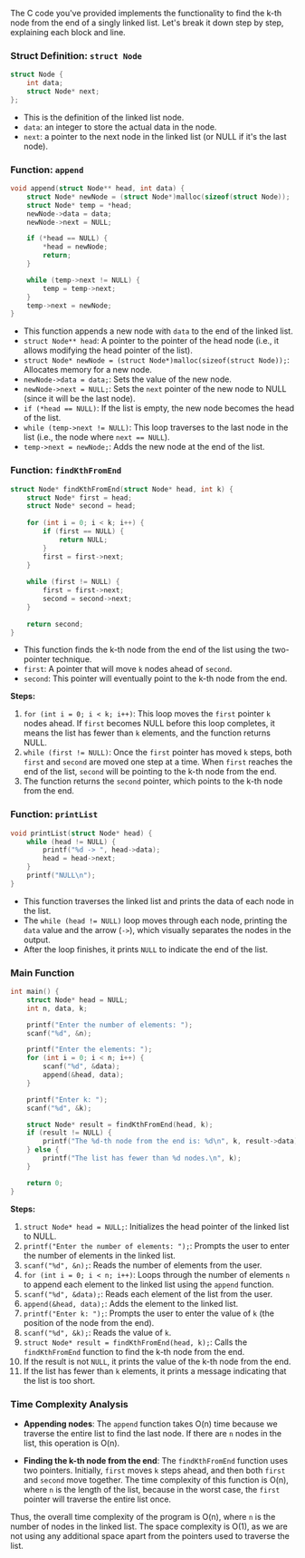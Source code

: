 The C code you've provided implements the functionality to find the k-th node from the end of a singly linked list. Let's break it down step by step, explaining each block and line.

### Struct Definition: `struct Node`

```c
struct Node {
    int data;
    struct Node* next;
};
```
- This is the definition of the linked list node.
- `data`: an integer to store the actual data in the node.
- `next`: a pointer to the next node in the linked list (or NULL if it's the last node).

### Function: `append`

```c
void append(struct Node** head, int data) {
    struct Node* newNode = (struct Node*)malloc(sizeof(struct Node));
    struct Node* temp = *head;
    newNode->data = data;
    newNode->next = NULL;

    if (*head == NULL) {
        *head = newNode;
        return;
    }

    while (temp->next != NULL) {
        temp = temp->next;
    }
    temp->next = newNode;
}
```
- This function appends a new node with `data` to the end of the linked list.
- `struct Node** head`: A pointer to the pointer of the head node (i.e., it allows modifying the head pointer of the list).
- `struct Node* newNode = (struct Node*)malloc(sizeof(struct Node));`: Allocates memory for a new node.
- `newNode->data = data;`: Sets the value of the new node.
- `newNode->next = NULL;`: Sets the `next` pointer of the new node to NULL (since it will be the last node).
- `if (*head == NULL)`: If the list is empty, the new node becomes the head of the list.
- `while (temp->next != NULL)`: This loop traverses to the last node in the list (i.e., the node where `next == NULL`).
- `temp->next = newNode;`: Adds the new node at the end of the list.

### Function: `findKthFromEnd`

```c
struct Node* findKthFromEnd(struct Node* head, int k) {
    struct Node* first = head;
    struct Node* second = head;
    
    for (int i = 0; i < k; i++) {
        if (first == NULL) {
            return NULL;
        }
        first = first->next;
    }
    
    while (first != NULL) {
        first = first->next;
        second = second->next;
    }
    
    return second;
}
```
- This function finds the k-th node from the end of the list using the two-pointer technique.
- `first`: A pointer that will move `k` nodes ahead of `second`.
- `second`: This pointer will eventually point to the k-th node from the end.
  
**Steps:**
1. `for (int i = 0; i < k; i++)`: This loop moves the `first` pointer `k` nodes ahead. If `first` becomes NULL before this loop completes, it means the list has fewer than `k` elements, and the function returns NULL.
2. `while (first != NULL)`: Once the `first` pointer has moved `k` steps, both `first` and `second` are moved one step at a time. When `first` reaches the end of the list, `second` will be pointing to the k-th node from the end.
3. The function returns the `second` pointer, which points to the k-th node from the end.

### Function: `printList`

```c
void printList(struct Node* head) {
    while (head != NULL) {
        printf("%d -> ", head->data);
        head = head->next;
    }
    printf("NULL\n");
}
```
- This function traverses the linked list and prints the data of each node in the list.
- The `while (head != NULL)` loop moves through each node, printing the `data` value and the arrow (`->`), which visually separates the nodes in the output.
- After the loop finishes, it prints `NULL` to indicate the end of the list.

### Main Function

```c
int main() {
    struct Node* head = NULL;
    int n, data, k;

    printf("Enter the number of elements: ");
    scanf("%d", &n);

    printf("Enter the elements: ");
    for (int i = 0; i < n; i++) {
        scanf("%d", &data);
        append(&head, data);
    }

    printf("Enter k: ");
    scanf("%d", &k);

    struct Node* result = findKthFromEnd(head, k);
    if (result != NULL) {
        printf("The %d-th node from the end is: %d\n", k, result->data);
    } else {
        printf("The list has fewer than %d nodes.\n", k);
    }

    return 0;
}
```

**Steps:**
1. `struct Node* head = NULL;`: Initializes the head pointer of the linked list to NULL.
2. `printf("Enter the number of elements: ");`: Prompts the user to enter the number of elements in the linked list.
3. `scanf("%d", &n);`: Reads the number of elements from the user.
4. `for (int i = 0; i < n; i++)`: Loops through the number of elements `n` to append each element to the linked list using the `append` function.
5. `scanf("%d", &data);`: Reads each element of the list from the user.
6. `append(&head, data);`: Adds the element to the linked list.
7. `printf("Enter k: ");`: Prompts the user to enter the value of `k` (the position of the node from the end).
8. `scanf("%d", &k);`: Reads the value of `k`.
9. `struct Node* result = findKthFromEnd(head, k);`: Calls the `findKthFromEnd` function to find the k-th node from the end.
10. If the result is not `NULL`, it prints the value of the k-th node from the end.
11. If the list has fewer than `k` elements, it prints a message indicating that the list is too short.

### Time Complexity Analysis

- **Appending nodes**: The `append` function takes O(n) time because we traverse the entire list to find the last node. If there are `n` nodes in the list, this operation is O(n).
  
- **Finding the k-th node from the end**: The `findKthFromEnd` function uses two pointers. Initially, `first` moves `k` steps ahead, and then both `first` and `second` move together. The time complexity of this function is O(n), where `n` is the length of the list, because in the worst case, the `first` pointer will traverse the entire list once.

Thus, the overall time complexity of the program is O(n), where `n` is the number of nodes in the linked list. The space complexity is O(1), as we are not using any additional space apart from the pointers used to traverse the list.